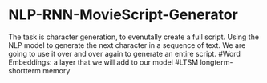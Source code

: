 # NLP-RNN-MovieScript-Generator

The task is character generation, to evenutally create a full script. 
Using the NLP model to generate the next character in a sequence of text. 
We are going to use it over and over again to generate an entire script. 
#Word Embeddings: a layer that we will add to our model
#LTSM longterm-shortterm memory
